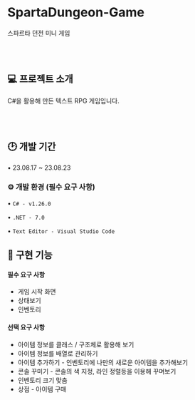 # SpartaDungeon-Game
스파르타 던전 미니 게임

<br><br>

## 💻 프로젝트 소개
C#을 활용해 만든 텍스트 RPG 게임입니다.

<br><br>

## 🕑 개발 기간
• 23.08.17 ~ 23.08.23

### ⚙️ 개발 환경 (필수 요구 사항)
• ```C# - v1.26.0```


• ```.NET - 7.0```


• ```Text Editor - Visual Studio Code```




## 🔫 구현 기능
#### 필수 요구 사항
- 게임 시작 화면
- 상태보기
- 인벤토리


#### 선택 요구 사항
- 아이템 정보를 클래스 / 구조체로 활용해 보기
- 아이템 정보를 배열로 관리하기
- 아이템 추가하기 - 인벤토리에 나만의 새로운 아이템을 추가해보기
- 콘솔 꾸미기 -  콘솔의 색 지정, 라인 정렬등을 이용해 꾸며보기
- 인벤토리 크기 맞춤
- 상점 - 아이템 구매

